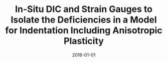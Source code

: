 ---
title: In-Situ DIC and Strain Gauges to Isolate the Deficiencies in a Model for Indentation
  Including Anisotropic Plasticity
date: '2016-01-01'
draft: false
publishDate: '2023-08-04T21:18:57.823819Z'
authors:
- Jacob S. Merson
- Michael B. Prime
- Manuel L. Lovato
- Cheng Liu
publication_types:
- '6'
abstract: ''
featured: false
publication: 'Residual Stress, Thermomechanics & Infrared Imaging, Hybrid Techniques
  and Inverse Problems, Volume 9'
---